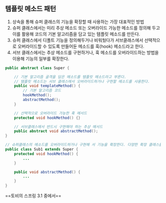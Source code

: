 ## 템플릿 메소드 패턴
1. 상속을 통해 슈퍼 클래스의 기능을 확장할 때 사용하는 가장 대표적인 방법
2. 슈퍼 클래스에서는 미리 추상 메소드 또는 오버라이드 가능한 메소드를 정의해 두고 이를 활용해 코드의 기본 알고리즘을 담고 있는 템플릿 메소드를 만든다.
3. 슈퍼 클래스에서 디폴트 기능을 정의해두거나 비워뒀다가 서브클래스에서 선택적으로 오버라이드할 수 있도록 만들어둔 메소드를 훅(hook) 메소드라고 한다.
4. 서브 클래스에서는 추상 메소드를 구현하거나, 훅 메소드를 오버라이드하는 방법을 이용해 기능의 일부를 확장한다.

```java
public abstract class Super {

    // 기본 알고리즘 골격을 담은 메소드를 템플릿 메소드라고 부른다.
    // 템플릿 메소드는 서브 클래스에서 오버라이드하거나 구현할 메소드를 사용한다.
    public void templateMethod() {
        // 기본 알고리즘 코드
        hookMethod();
        abstractMethod();
    }

    // 선택적으로 오버라이드 가능한 훅 메서드
    protected void hookMethod() {}

    // 서브클래스에서 반드시 구현해야 하는 추상 메서드
    public abstract void abstractMethod();
}

// 슈퍼클래스의 메소드를 오버라이드하거나 구현해 서 기능을 확장한다. 다양한 확장 클래스를 만들수 있다.
public class Sub1 extends Super {
    protected void hookMethod() {
        ...
    }

    public void abstractMethod() {
        ...
    }
}
```

==토비의 스프링 3.1 중에서==